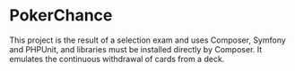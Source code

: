 PokerChance
===========

This project is the result of a selection exam and uses Composer, Symfony and PHPUnit, and libraries must be installed directly by Composer.
It emulates the continuous withdrawal of cards from a deck.
